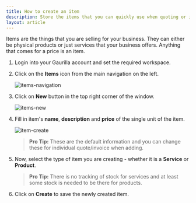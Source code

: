 ```yaml
---
title: How to create an item
description: Store the items that you can quickly use when quoting or invoicing
layout: article
---
```

Items are the things that you are selling for your business. They can either be physical products or just services that your business offers. Anything that comes for a price is an item.

1. Login into your Gaurilla account and set the required workspace.

2. Click on the **Items** icon from the main navigation on the left.

	![items-navigation]({{site.url}}/images/item/items-navigation.png)

3. Click on **New** button in the top right corner of the window.

	![items-new]({{site.url}}/images/item/items-new.png)

4. Fill in item's **name**, **description** and **price** of the single unit of the item.

	![item-create]({{site.url}}/images/item/item-create.png)

	> **Pro Tip:** These are the default information and you can change these for individual quote/invoice when adding.

5. Now, select the type of item you are creating - whether it is a **Service** or **Product**.

	> **Pro Tip:** There is no tracking of stock for services and at least some stock is needed to be there for products.

6. Click on **Create** to save the newly created item.